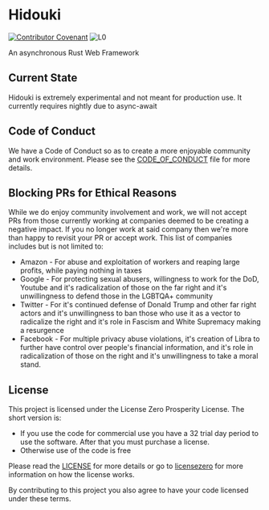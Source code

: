 # Hidouki
[![Contributor Covenant](https://img.shields.io/badge/Contributor%20Covenant-v1.4%20adopted-ff69b4.svg)](CODE_OF_CONDUCT.md)
![L0](https://licensezero.com/ids/a195e020-a0a2-4e5d-ae17-3951fe682688/badge.svg)

An asynchronous Rust Web Framework

## Current State

Hidouki is extremely experimental and not meant for production use. It
currently requires nightly due to async-await

## Code of Conduct
We have a Code of Conduct so as to create a more enjoyable community and
work environment. Please see the [CODE_OF_CONDUCT](CODE_OF_CONDUCT.md)
file for more details.

## Blocking PRs for Ethical Reasons
While we do enjoy community involvement and work, we will not accept
PRs from those currently working at companies deemed to be creating a
negative impact. If you no longer work at said company then we're more
than happy to revisit your PR or accept work. This list of companies
includes but is not limited to:

- Amazon - For abuse and exploitation of workers and reaping large
  profits, while paying nothing in taxes
- Google - For protecting sexual abusers, willingness to work for the
  DoD, Youtube and it's radicalization of those on the far right and
  it's unwillingness to defend those in the LGBTQA+ community
- Twitter - For it's continued defense of Donald Trump and other far
  right actors and it's unwillingness to ban those who use it as a
  vector to radicalize the right and it's role in Fascism and White
  Supremacy making a resurgence
- Facebook - For multiple privacy abuse violations, it's creation of
  Libra to further have control over people's financial information,
  and it's role in radicalization of those on the right and it's
  unwillingness to take a moral stand.

## License
This project is licensed under the License Zero Prosperity License. The
short version is:

- If you use the code for commercial use you have a 32 trial day period
  to use the software. After that you must purchase a license.
- Otherwise use of the code is free

Please read the [LICENSE](LICENSE) for more details or go to
[licensezero](https://licensezero.com/) for more information on how the
license works.

By contributing to this project you also agree to have your code
licensed under these terms.
